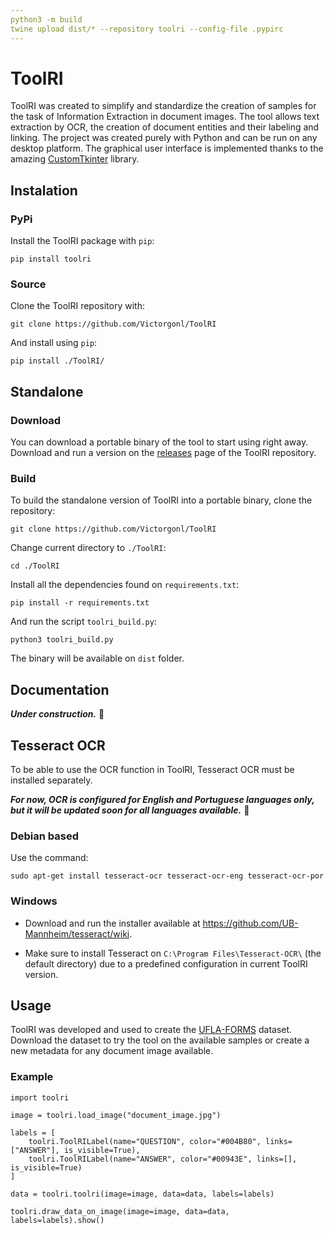 ```yaml
---
python3 -m build
twine upload dist/* --repository toolri --config-file .pypirc
---
```


# ToolRI

ToolRI was created to simplify and standardize the creation of samples for the task of Information Extraction in document images. The tool allows text extraction by OCR, the creation of document entities and their labeling and linking. The project was created purely with Python and can be run on any desktop platform. The graphical user interface is implemented thanks to the amazing <a href="https://github.com/tomschimansky/customtkinter">CustomTkinter</a> library.

## Instalation

### PyPi

Install the ToolRI package with `pip`:

    pip install toolri

### Source

Clone the ToolRI repository with:

    git clone https://github.com/Victorgonl/ToolRI

And install using `pip`:

    pip install ./ToolRI/

## Standalone

### Download

You can download a portable binary of the tool to start using right away. Download and run a version on the <a href="https://github.com/Victorgonl/ToolRI/releases">releases</a> page of the ToolRI repository.

### Build

To build the standalone version of ToolRI into a portable binary, clone the repository:

    git clone https://github.com/Victorgonl/ToolRI

Change current directory to `./ToolRI`:

    cd ./ToolRI

Install all the dependencies found on `requirements.txt`:

    pip install -r requirements.txt

And run the script `toolri_build.py`:

    python3 toolri_build.py

The binary will be available on `dist` folder.

## Documentation

***Under construction.*** :construction:

## Tesseract OCR

To be able to use the OCR function in ToolRI, Tesseract OCR must be installed separately.

***For now, OCR is configured for English and Portuguese languages only, but it will be updated soon for all languages available.*** :construction:

### Debian based

Use the command:

    sudo apt-get install tesseract-ocr tesseract-ocr-eng tesseract-ocr-por

### Windows

- Download and run the installer available at https://github.com/UB-Mannheim/tesseract/wiki.

- Make sure to install Tesseract on `C:\Program Files\Tesseract-OCR\` (the default directory) due to a predefined configuration in current ToolRI version.

## Usage

ToolRI was developed and used to create the <a href="https://github.com/LabRI-Information-Retrieval-Lab/UFLA-FORMS">UFLA-FORMS</a> dataset. Download the dataset to try the tool on the available samples or create a new metadata for any document image available.

### Example

    import toolri

    image = toolri.load_image("document_image.jpg")

    labels = [
        toolri.ToolRILabel(name="QUESTION", color="#004B80", links=["ANSWER"], is_visible=True),
        toolri.ToolRILabel(name="ANSWER", color="#00943E", links=[], is_visible=True)
    ]

    data = toolri.toolri(image=image, data=data, labels=labels)

    toolri.draw_data_on_image(image=image, data=data, labels=labels).show()
